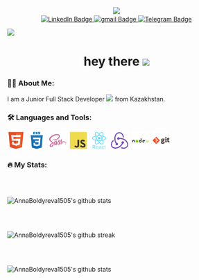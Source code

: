 <div id="header" align="center">
  <img src="https://media0.giphy.com/media/paTz7UZbPfTZFRYnnB/giphy.gif" width="150"/>
</div>

<div id="badges" align="center">
  <a href="https://www.linkedin.com/in/anna-boldyreva-618aa1104/" target="_blank">
    <img src="https://img.shields.io/badge/LinkedIn-blue?style=for-the-badge&logo=linkedin&logoColor=white" alt="LinkedIn Badge"/>
  </a>
  <a href="mailto:hannabl1988@gmail.com" target="_blank">
    <img src="https://img.shields.io/badge/gmail-red?style=for-the-badge&logo=gmail&logoColor=white" alt="gmail Badge"/>
  </a>
  <a href="https://t.me/Anya_Boldyreva" target="_blank">
    <img src="https://img.shields.io/badge/Telegram-blue?style=for-the-badge&logo=telegram&logoColor=white" alt="Telegram Badge"/>
  </a>
</div>

  ![](https://visitor-badge.glitch.me/badge?page_id=AnnaBoldyreva1505)

<h1 align="center">
  hey there
  <img src="https://media.giphy.com/media/hvRJCLFzcasrR4ia7z/giphy.gif" width="30px"/>
</h1>

### :woman_technologist: About Me:
I am a Junior Full Stack Developer <img src="https://media.giphy.com/media/WUlplcMpOCEmTGBtBW/giphy.gif" width="30"> from Kazakhstan.

### :hammer_and_wrench: Languages and Tools:
<div>
  <img src="https://github.com/devicons/devicon/blob/master/icons/html5/html5-original.svg" title="HTML5" alt="HTML" width="40" height="40"/>&nbsp;
  <img src="https://github.com/devicons/devicon/blob/master/icons/css3/css3-plain-wordmark.svg"  title="CSS3" alt="CSS" width="40" height="40"/>&nbsp;
  <img src="https://github.com/devicons/devicon/blob/master/icons/sass/sass-original.svg"  title="SASS" alt="SASS" width="40" height="40"/>&nbsp;
  <img src="https://github.com/devicons/devicon/blob/master/icons/javascript/javascript-original.svg" title="JavaScript" alt="JavaScript" width="40" height="40"/>&nbsp;
  <img src="https://github.com/devicons/devicon/blob/master/icons/react/react-original-wordmark.svg" title="React" alt="React" width="40" height="40"/>&nbsp;
  <img src="https://github.com/devicons/devicon/blob/master/icons/redux/redux-original.svg" title="Redux" alt="Redux " width="40" height="40"/>&nbsp;
  <img src="https://github.com/devicons/devicon/blob/master/icons/nodejs/nodejs-original-wordmark.svg" title="NodeJS" alt="NodeJS" width="40" height="40"/>&nbsp;
  <img src="https://github.com/devicons/devicon/blob/master/icons/git/git-original-wordmark.svg" title="Git" **alt="Git" width="40" height="40"/>
</div>

### :fire: My Stats:
<!-- [![GitHub Streak](http://github-readme-streak-stats.herokuapp.com?user=AnnaBoldyreva1505&theme=dark&background=000000)](https://git.io/streak-stats)

[![Top Langs](https://github-readme-stats.vercel.app/api/top-langs/?username=AnnaBoldyreva1505&layout=compact&theme=vision-friendly-dark)](https://github.com/anuraghazra/github-readme-stats) -->



<div>

  <br></br>

  ![AnnaBoldyreva1505's github stats](https://github-readme-stats.vercel.app/api/top-langs/?username=AnnaBoldyreva1505&theme=radical)
  
  <br></br>

  ![AnnaBoldyreva1505's github streak](https://github-readme-streak-stats.herokuapp.com/?user=AnnaBoldyreva1505&theme=radical)
  
  <br></br>

  ![AnnaBoldyreva1505's github
  stats](https://github-readme-stats.vercel.app/api?username=AnnaBoldyreva1505&show_icons=true&theme=radical&include_all_commits=true)
  
  <br></br>


  


</div>
